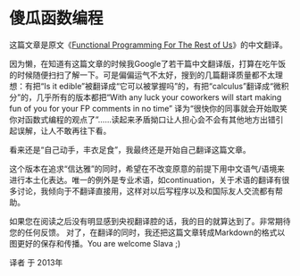 傻瓜函数编程
============================================

这篇文章是原文《[Functional Programming For The Rest of Us](http://www.defmacro.org/ramblings/fp.html)》的中文翻译。

因为懒，在知道有这篇文章的时候我Google了若干篇中文翻译版，打算在吃午饭的时候随便扫扫了解一下。可是偏偏运气不太好，搜到的几篇翻译质量都不太理想：有把“Is it edible”被翻译成“它可以被掌握吗”的，有把“calculus”翻译成“微积分”的，几乎所有的版本都把“With any luck your coworkers will start making fun of you for your FP comments in no time” 译为“很快你的同事就会开始取笑你对函数式编程的观点了”……读起来矛盾拗口让人担心会不会有其他地方出错引起误解，让人不敢再往下看。

看来还是“自己动手，丰衣足食”，我最终还是开始自己翻译这篇文章。

这个版本在追求“信达雅”的同时，希望在不改变原意的前提下用中文语气/语境来进行本土化表达。唯一的例外是专业术语，如continuation，关于术语的翻译有很多讨论，我倾向于不翻译直接用，这样对以后写程序以及和国际友人交流都有帮助。

如果您在阅读之后没有明显感到央视翻译腔的话，我的目的就算达到了。非常期待您的任何反馈。
对了，在翻译的同时，我还把这篇文章转成Markdown的格式以图更好的保存和传播。You are welcome Slava ;)

译者 于 2013年

